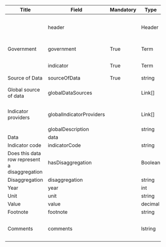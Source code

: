 <script>
import { onMounted } from "vue";
import { getClearingHouseFromUrl } from "@/utils/helpers"

export default {
  setup() {
    onMounted(() => {
      const anchors = document.querySelectorAll("td a");

      anchors.forEach((anchor) => {
        const href = anchor.getAttribute("href"); 
        const newHref = `/${getClearingHouseFromUrl(location.href)}` + href; 
        anchor.setAttribute("href", newHref);
      });
    });
  },
};
</script>

<table class="schema-table" style="table-layout: fixed; width: 100%;">
  <thead>
    <tr>
      <th>Title</th>
      <th>Field</th>
      <th>Mandatory</th>
      <th>Type</th>
      <th>Example</th>
    </tr>
  </thead>
  <tbody>
    <tr>
      <td></td>
      <td>header</td>
      <td></td>
      <td>Header</td>
      <td><code>{ "schema": "nationalReport7IndicatorData", "identifier": "4556EB18-6D4D-2F58-3B0D-75D6AEEC27A7", "languages": [ "en" ] }</code></td>
    </tr>
    <tr>
      <td>Government</td>
      <td>government</td>
      <td>True</td>
      <td>Term</td>
      <td><code>[ { "identifier": "ao" }, { "identifier": "A23DD6C0-44C5-418D-83B5-461D79D2721A" } ]</code></td>
    </tr>
    <tr>
      <td></td>
      <td>indicator</td>
      <td>True</td>
      <td>Term</td>
      <td><code>[ { "identifier": "ao" }, { "identifier": "A23DD6C0-44C5-418D-83B5-461D79D2721A" } ]</code></td>
    </tr>
    <tr>
      <td>Source of Data</td>
      <td>sourceOfData</td>
      <td>True</td>
      <td>string</td>
      <td><code>Test Info</code></td>
    </tr>
    <tr>
      <td>Global source of data</td>
      <td>globalDataSources</td>
      <td></td>
      <td>Link[]</td>
      <td><code>[ { "url": "https://www.google.com", "name": "Google.com", "language": "en" } ]</code></td>
    </tr>
    <tr>
      <td>Indicator providers</td>
      <td>globalIndicatorProviders</td>
      <td></td>
      <td>Link[]</td>
      <td><code>[ { "url": "https://www.google.com", "name": "Google.com", "language": "en" } ]</code></td>
    </tr>
    <tr>
      <td></td>
      <td>globalDescription</td>
      <td></td>
      <td>string</td>
      <td><code>Test Info</code></td>
    </tr>
    <tr>
      <td>Data</td>
      <td>data</td>
      <td></td>
      <td></td>
      <td></td>
    </tr>
    <tr>
      <td>Indicator code</td>
      <td>indicatorCode</td>
      <td></td>
      <td>string</td>
      <td><code>Test Info</code></td>
    </tr>
    <tr>
      <td>Does this data row represent a disaggregation</td>
      <td>hasDisaggregation</td>
      <td></td>
      <td>Boolean</td>
      <td><code>True</code></td>
    </tr>
    <tr>
      <td>Disaggregation</td>
      <td>disaggregation</td>
      <td></td>
      <td>string</td>
      <td><code>Test Info</code></td>
    </tr>
    <tr>
      <td>Year</td>
      <td>year</td>
      <td></td>
      <td>int</td>
      <td><code>1</code></td>
    </tr>
    <tr>
      <td>Unit</td>
      <td>unit</td>
      <td></td>
      <td>string</td>
      <td><code>Test Info</code></td>
    </tr>
    <tr>
      <td>Value</td>
      <td>value</td>
      <td></td>
      <td>decimal</td>
      <td><code>0.01</code></td>
    </tr>
    <tr>
      <td>Footnote</td>
      <td>footnote</td>
      <td></td>
      <td>string</td>
      <td><code>Test Info</code></td>
    </tr>
    <tr>
      <td>Comments</td>
      <td>comments</td>
      <td></td>
      <td>lstring</td>
      <td><code>{ "en": "<p>Test Info</p>" }</code></td>
    </tr>
  </tbody>
</table>
